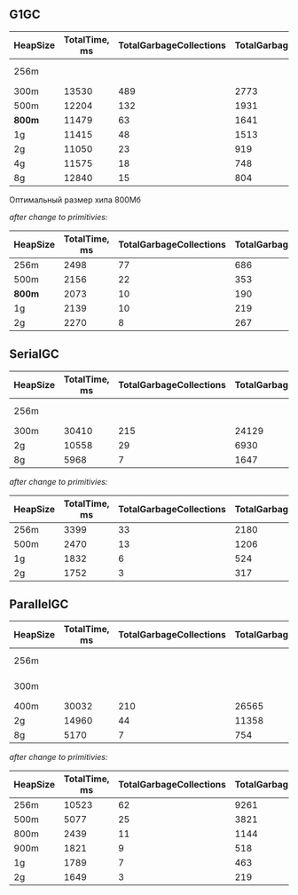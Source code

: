<h2>G1GC</h2>

| HeapSize | TotalTime, ms | TotalGarbageCollections | TotalGarbageCollectionsTime ||
|----------|---------------|-------------------------|-----------------------------|-------|
| 256m |||| java.lang.OutOfMemoryError: Java heap space|
| 300m | 13530 | 489 | 2773 ||
| 500m | 12204 | 132 | 1931 ||
| **800m**| 11479 | 63 | 1641 ||
| 1g | 11415 | 48 | 1513 ||
| 2g | 11050 | 23 | 919 ||
| 4g | 11575 | 18 | 748 ||
| 8g | 12840 | 15 | 804 ||

Оптимальный размер хипа 800Мб

*after change to primitivies:*

| HeapSize | TotalTime, ms | TotalGarbageCollections | TotalGarbageCollectionsTime ||
|----------|---------------|-------------------------|-----------------------------|-------|
| 256m | 2498 | 77 | 686 ||
| 500m | 2156 | 22 | 353 ||
| **800m** | 2073 | 10 | 190 ||
| 1g| 2139 | 10 | 219 ||
| 2g| 2270 | 8 | 267 ||


<h2>SerialGC</h2>

| HeapSize | TotalTime, ms | TotalGarbageCollections | TotalGarbageCollectionsTime ||
|----------|---------------|-------------------------|-----------------------------|-------|
| 256m |||| java.lang.OutOfMemoryError: Java heap space|
| 300m | 30410 | 215 | 24129||
| 2g | 10558 | 29 | 6930||
| 8g | 5968 | 7 | 1647||

*after change to primitivies:*

| HeapSize | TotalTime, ms | TotalGarbageCollections | TotalGarbageCollectionsTime ||
|----------|---------------|-------------------------|-----------------------------|-------|
| 256m | 3399 | 33 | 2180 ||
| 500m | 2470 | 13 | 1206 ||
| 1g| 1832 | 6 | 524 ||
| 2g| 1752 | 3 | 317 ||


<h2>ParallelGC</h2>

| HeapSize | TotalTime, ms | TotalGarbageCollections | TotalGarbageCollectionsTime ||
|----------|---------------|-------------------------|-----------------------------|-------|
| 256m |||| java.lang.OutOfMemoryError: GC overhead limit exceeded|
| 300m |||| java.lang.OutOfMemoryError: Java heap space|
| 400m | 30032 | 210 | 26565|
| 2g | 14960 | 44 | 11358|
| 8g | 5170 | 7 | 754|

*after change to primitivies:*

| HeapSize | TotalTime, ms | TotalGarbageCollections | TotalGarbageCollectionsTime ||
|----------|---------------|-------------------------|-----------------------------|-------|
| 256m | 10523 | 62 | 9261 ||
| 500m | 5077 | 25 | 3821 ||
| 800m | 2439 | 11 | 1144 ||
| 900m | 1821 | 9 | 518 ||
| 1g| 1789 | 7 | 463 ||
| 2g| 1649 | 3 | 219 ||
